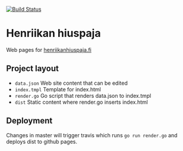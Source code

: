 [![Build Status](https://travis-ci.com/heppu/henriikanhiuspaja.svg?token=xsgXLQpppqT3ngDxvNNC&branch=master)](https://travis-ci.com/heppu/henriikanhiuspaja)

# Henriikan hiuspaja

Web pages for [henriikanhiuspaja.fi](henriikanhiuspaja.fi)

## Project layout

- `data.json` Web site content that can be edited
- `index.tmpl` Template for index.html
- `render.go` Go script that renders data.json to index.tmpl
- `dist` Static content where render.go inserts index.html

## Deployment

Changes in master will trigger travis which runs `go run render.go` and deploys dist to github pages.
